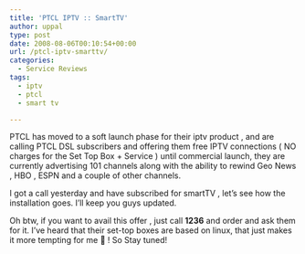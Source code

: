 ```yaml
---
title: 'PTCL IPTV :: SmartTV'
author: uppal
type: post
date: 2008-08-06T00:10:54+00:00
url: /ptcl-iptv-smarttv/
categories:
  - Service Reviews
tags:
  - iptv
  - ptcl
  - smart tv

---
```

PTCL has moved to a soft launch phase for their iptv product , and are calling PTCL DSL subscribers and offering them free IPTV connections ( NO charges for the Set Top Box + Service ) until commercial launch, they are currently advertising 101 channels along with the ability to rewind Geo News , HBO , ESPN and a couple of other channels.

I got a call yesterday and have subscribed for smartTV , let&#8217;s see how the installation goes. I&#8217;ll keep you guys updated.

Oh btw, if you want to avail this offer , just call **1236** and order and ask them for it. I&#8217;ve heard that their set-top boxes are based on linux, that just makes it more tempting for me 🙂 ! So Stay tuned!

<!-- AdSense Now! Lite: PreFiltered - NoAds [ WP is not in the loop. ] -->
